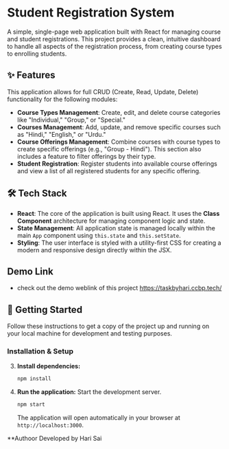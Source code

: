 
# Student Registration System

A simple, single-page web application built with React for managing course and student registrations. This project provides a clean, intuitive dashboard to handle all aspects of the registration process, from creating course types to enrolling students.

## ✨ Features

This application allows for full CRUD (Create, Read, Update, Delete) functionality for the following modules:

* **Course Types Management**: Create, edit, and delete course categories like "Individual," "Group," or "Special."
* **Courses Management**: Add, update, and remove specific courses such as "Hindi," "English," or "Urdu."
* **Course Offerings Management**: Combine courses with course types to create specific offerings (e.g., "Group - Hindi"). This section also includes a feature to filter offerings by their type.
* **Student Registration**: Register students into available course offerings and view a list of all registered students for any specific offering.

## 🛠️ Tech Stack

* **React**: The core of the application is built using React. It uses the **Class Component** architecture for managing component logic and state.
* **State Management**: All application state is managed locally within the main `App` component using `this.state` and `this.setState`.
* **Styling**: The user interface is styled with a utility-first CSS for creating a modern and responsive design directly within the JSX.

## Demo Link
* check out the demo weblink of this project https://taskbyhari.ccbp.tech/
## 🚀 Getting Started

Follow these instructions to get a copy of the project up and running on your local machine for development and testing purposes.

### Installation & Setup

3.  **Install dependencies:**
    ```bash
    npm install
    ```

5.  **Run the application:**
    Start the development server.
    ```bash
    npm start
    ```
    The application will open automatically in your browser at `http://localhost:3000`.
    
**Authoor
Developed by Hari Sai

